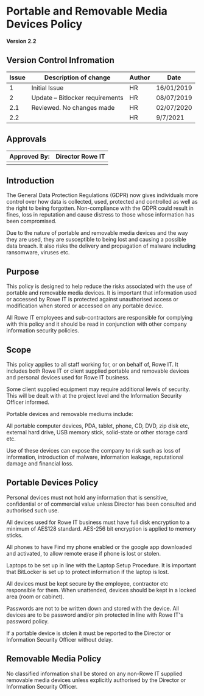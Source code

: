 # Portable and Removable Media Devices Policy

**Version 2.2**

## Version Control Infromation

| **Issue** | **Description of change**       | **Author** | **Date**   |
| --------- | ------------------------------- | ---------- | ---------- |
| 1         | Initial Issue                   | HR         | 16/01/2019 |
| 2         | Update – Bitlocker requirements | HR         | 08/07/2019 |
| 2.1       | Reviewed. No changes made       | HR         | 02/07/2020 |
| 2.2       |                                 | HR         | 9/7/2021   |

## Approvals

| Approved By: | Director Rowe IT |
| ------------ | ---------------- |
|              |                  |

## Introduction

The General Data Protection Regulations (GDPR) now gives individuals more control over how data is collected, used, protected and controlled as well as the right to being forgotten. Non-compliance with the GDPR could result in fines, loss in reputation and cause distress to those whose information has been compromised. 

Due to the nature of portable and removable media devices and the way they are used, they are susceptible to being lost and causing a possible data breach. It also risks the delivery and propagation of malware including ransomware, viruses etc. 

## Purpose

This policy is designed to help reduce the risks associated with the use of portable and removable media devices. It is important that information used or accessed by Rowe IT is protected against unauthorised access or modification when stored or accessed on any portable device.  

All Rowe IT employees and sub-contractors are responsible for complying with this policy and it should be read in conjunction with other company information security policies. 

## Scope

This policy applies to all staff working for, or on behalf of, Rowe IT. It includes both Rowe IT or client supplied portable and removable devices and personal devices used for Rowe IT business. 

Some client supplied equipment may require additional levels of security. This will be dealt with at the project level and the Information Security Officer informed. 

Portable devices and removable mediums include: 

All portable computer devices, PDA, tablet, phone, CD, DVD, zip disk etc, external hard drive, USB memory stick, solid-state or other storage card etc. 

Use of these devices can expose the company to risk such as loss of information, introduction of malware, information leakage, reputational damage and financial loss. 

## Portable Devices Policy

Personal devices must not hold any information that is sensitive, confidential or of commercial value unless Director has been consulted and authorised such use. 

All devices used for Rowe IT business must have full disk encryption to a minimum of AES128 standard. AES-256 bit encryption is applied to memory sticks.  

All phones to have Find my phone enabled or the google app downloaded and activated, to allow remote erase if phone is lost or stolen. 

Laptops to be set up in line with the Laptop Setup Procedure. It is important that BitLocker is set up to protect information if the laptop is lost. 

All devices must be kept secure by the employee, contractor etc responsible for them. When unattended, devices should be kept in a locked area (room or cabinet). 

Passwords are not to be written down and stored with the device. All devices are to be password and/or pin protected in line with Rowe IT's password policy. 

If a portable device is stolen it must be reported to the Director or Information Security Officer without delay. 

## Removable Media Policy

No classified information shall be stored on any non-Rowe IT supplied removable media devices unless explicitly authorised by the Director or Information Security Officer.